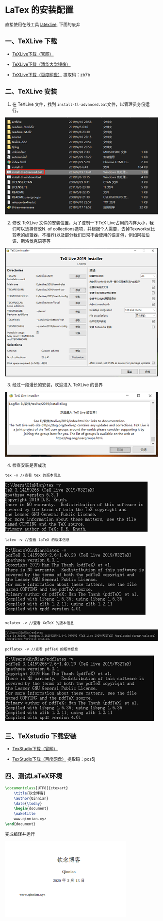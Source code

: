 # LaTex 的安装配置



直接使用在线工具 [latexlive](https://www.latexlive.com/), 下面的废弃

## 一、TeXLive 下载 

- [TeXLive下载（官网）](http://www.tug.org/texlive/)
  
- [TeXLive下载（清华大学镜像）](https://mirrors.tuna.tsinghua.edu.cn/CTAN/systems/texlive/Images/)

- [TeXLive下载（百度网盘）](https://pan.baidu.com/s/1eGHrD4KiWE2u4Ihn2y0v4w) 提取码：zb7b 
  
## 二、TeXLive 安装 

1. 在 TeXLive 文件，找到 `install-tl-advanced.bat`文件，以管理员身份运行。

![](https://raw.githubusercontent.com/qinnian/FigureBed/master/20200213093619.png)

2. 修改 TeXLive 文件的安装位置，为了控制一下TeX Live占用的内存大小，我们可以选择修改N. of collections选项，并根据个人需要，去掉Texworks(比较老的编辑器，不推荐)以及部分我们日常不会使用的语言包，例如阿拉伯语、斯洛伐克语等等

![](https://raw.githubusercontent.com/qinnian/FigureBed/master/20200213094306.png)

3. 经过一段漫长的安装，欢迎进入 TeXLive 的世界

![](https://raw.githubusercontent.com/qinnian/FigureBed/master/20200213094506.png)

4. 检查安装是否成功
```
tex -v //查看 tex 的版本信息
```
![](https://raw.githubusercontent.com/qinnian/FigureBed/master/20200215092012.png)

```
latex -v //查看 laTeX 的版本信息
```
![](https://raw.githubusercontent.com/qinnian/FigureBed/master/20200215133653.png)

```
xelatex -v //查看 XeTeX 的版本信息
```

![](https://raw.githubusercontent.com/qinnian/FigureBed/master/20200215133831.png)

```
pdflatex -v //查看 pdfTeX 的版本信息
```
![](https://raw.githubusercontent.com/qinnian/FigureBed/master/20200216093131.png)

## 三、TeXstudio 下载安装 

- [TexStudio下载（官网）](https://texstudio.updatestar.com/zh-cn)
  
- [TexStudio下载（百度网盘）](https://pan.baidu.com/s/1YlqTPoR1YDviW8BxNCR5oA) 提取码：pcs5j

## 四、测试LaTeX环境

``` LaTex
\documentclass[UTF8]{ctexart}
    \title{钦念博客}
    \author{Qinnian}
    \date{\today}
    \begin{document}
    \maketitle
    www.qinnian.xyz
\end{document}
```
完成编译并运行

![](https://raw.githubusercontent.com/qinnian/FigureBed/master/20200213100024.png)
